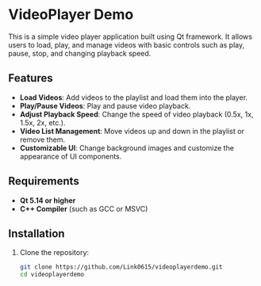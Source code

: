 # VideoPlayer Demo

This is a simple video player application built using Qt framework. It allows users to load, play, and manage videos with basic controls such as play, pause, stop, and changing playback speed.

## Features

- **Load Videos**: Add videos to the playlist and load them into the player.
- **Play/Pause Videos**: Play and pause video playback.
- **Adjust Playback Speed**: Change the speed of video playback (0.5x, 1x, 1.5x, 2x, etc.).
- **Video List Management**: Move videos up and down in the playlist or remove them.
- **Customizable UI**: Change background images and customize the appearance of UI components.

## Requirements

- **Qt 5.14 or higher**
- **C++ Compiler** (such as GCC or MSVC)

## Installation

1. Clone the repository:

   ```bash
   git clone https://github.com/Link0615/videoplayerdemo.git
   cd videoplayerdemo
